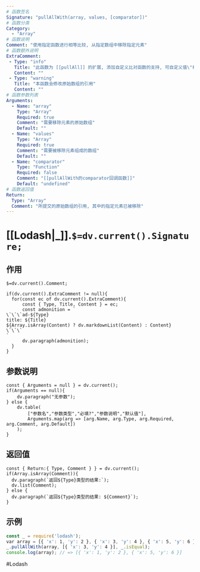 ```yaml
---
# 函数签名
Signature: "pullAllWith(array, values, [comparator])"
# 函数分类
Category:
  - "Array"
# 函数说明
Comment: "使用指定函数进行相等比较, 从指定数组中移除指定元素"
# 函数额外说明
ExtraComment:
 - Type: "info"
   Title: "此函数为 [[pullAll]] 的扩展, 添加自定义比对函数的支持, 可自定义值\"相等\"的定义"
   Content: ""
 - Type: "warning"
   Title: "本函数会修改原始数组的引用"
   Content: ""
# 函数参数列表
Arguments:
  - Name: "array"
    Type: "Array"
    Required: true
    Comment: "需要移除元素的原始数组"
    Default: ""
  - Name: "values"
    Type: "Array"
    Required: true
    Comment: "需要被移除元素组成的数组"
    Default: ""
  - Name: "comparator"
    Type: "Function"
    Required: false
    Comment: "[[pullAllWith的comparator回调函数]]"
    Default: "undefined"
# 函数返回值
Return:
  Type: "Array"
  Comment: "所提交的原始数组的引用, 其中的指定元素已被移除"
---
```

# [[Lodash|_]].`$=dv.current().Signature;`
## 作用

`$=dv.current().Comment;`

```dataviewjs
if(dv.current().ExtraComment != null){
  for(const ec of dv.current().ExtraComment){
	  const { Type, Title, Content } = ec;
	  const admonition = `
\`\`\`ad-${Type}
title: ${Title}
${Array.isArray(Content) ? dv.markdownList(Content) : Content}
\`\`\`
`
      dv.paragraph(admonition);
  }
}
```

## 参数说明
```dataviewjs
const { Arguments = null } = dv.current();
if(Arguments == null){
	dv.paragraph("无参数");
} else {
	dv.table(
		["参数名","参数类型","必填?","参数说明","默认值"],
		Arguments.map(arg => [arg.Name, arg.Type, arg.Required, arg.Comment, arg.Default])
	);
}
```

## 返回值
```dataviewjs
const { Return:{ Type, Comment } } = dv.current();
if(Array.isArray(Comment)){
  dv.paragraph(`返回${Type}类型的结果:`);
  dv.list(Comment);
} else {
  dv.paragraph(`返回${Type}类型的结果: ${Comment}`);
}
```

## 示例
```javascript
const _ = require('lodash');
var array = [{ 'x': 1, 'y': 2 }, { 'x': 3, 'y': 4 }, { 'x': 5, 'y': 6 }];
_.pullAllWith(array, [{ 'x': 3, 'y': 4 }], _.isEqual);
console.log(array); // => [{ 'x': 1, 'y': 2 }, { 'x': 5, 'y': 6 }]
```

#Lodash 